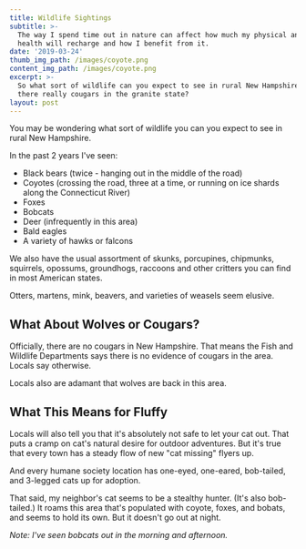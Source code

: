 ```yaml
---
title: Wildlife Sightings
subtitle: >-
  The way I spend time out in nature can affect how much my physical and mental
  health will recharge and how I benefit from it.
date: '2019-03-24'
thumb_img_path: /images/coyote.png
content_img_path: /images/coyote.png
excerpt: >-
  So what sort of wildlife can you expect to see in rural New Hampshire? And are
  there really cougars in the granite state?
layout: post
---
```

You may be wondering what sort of wildlife you can you expect to see in rural New Hampshire.

 In the past 2 years I've seen: 

* Black bears (twice - hanging out in the middle of the road)
* Coyotes (crossing the road, three at a time, or running on ice shards along the Connecticut River)
* Foxes
* Bobcats
* Deer (infrequently in this area)
* Bald eagles
* A variety of hawks or falcons

We also have the usual assortment of skunks, porcupines, chipmunks, squirrels, opossums, groundhogs, raccoons and other critters you can find in most American states. 

Otters, martens, mink, beavers, and varieties of weasels seem elusive. 

## What About Wolves or Cougars? 

Officially, there are no cougars in New Hampshire. That means the Fish and Wildlife Departments says there is no evidence of cougars in the area. Locals say otherwise. 

Locals also are adamant that wolves are back in this area. 

## What This Means for Fluffy

Locals will also tell you that it's absolutely not safe to let your cat out. That puts a cramp on cat's natural desire for outdoor adventures. But it's true that every town has a steady flow of new "cat missing" flyers up. 

And every humane society location has one-eyed, one-eared, bob-tailed, and 3-legged cats up for adoption.

That said, my neighbor's cat seems to be a stealthy hunter. (It's also bob-tailed.) It roams this area that's populated with coyote, foxes, and bobats, and seems to hold its own. But it doesn't go out at night. 

_Note: I've seen bobcats out in the morning and afternoon._
